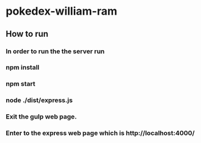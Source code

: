 # pokedex-william-ram
## How to run
### In order to run the the server run
### npm install
### npm start
### node ./dist/express.js
### Exit the gulp web page.
### Enter to the express web page which is http://localhost:4000/